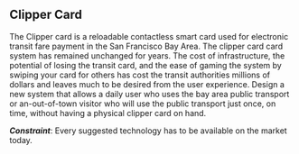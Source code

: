 ## Clipper Card

The Clipper card is a reloadable contactless smart card used for electronic transit fare payment in the San Francisco Bay Area.
The clipper card card system has remained unchanged for years. The cost of infrastructure, the potential 
of losing the transit card, and the ease of gaming the system by swiping your 
card for others has cost the transit authorities millions of dollars and leaves much to be desired from the user experience.
Design a new system that allows a daily user who uses the bay area public transport or an-out-of-town visitor who will use
the public transport just once, on time, without having a physical clipper card on hand.

**_Constraint_**: Every suggested technology has to be available on the market today.
